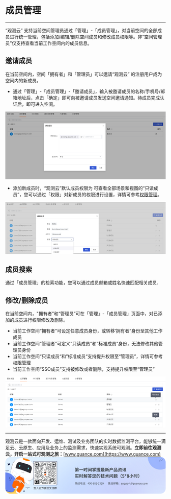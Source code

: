 # 成员管理
---


“观测云” 支持当前空间管理员通过「管理」-「成员管理」，对当前空间的全部成员进行统一管理，包括添加/编辑/删除空间成员和修改成员权限等。非“空间管理员”仅支持查看当前工作空间内的成员信息。


## 邀请成员

在当前空间内，空间「拥有者」和「管理员」可以邀请“观测云” 的注册用户成为空间内的新成员。

- 通过「管理」-「成员管理」-「邀请成员」，输入被邀请成员的名称/手机号/邮箱地址后，点击「确定」即可向被邀请成员发送空间邀请通知。待成员完成认证后，即可进入空间。

![](img/01_image.png)

- 添加新成员时，“观测云”默认成员权限为 可查看全部场景和视图的“只读成员”，您可以通过「权限」对新成员的权限进行设置，详情可参考[权限管理](./17-工作空间管理/05-权限管理.md)。

![](img/02_image.png)


## 成员搜索

通过「成员管理」的检索功能，您可以通过成员邮箱或姓名快速匹配相关成员.


## 修改/删除成员

在当前空间内，"拥有者”和“管理员”可在「管理」-「成员管理」页面中，对已添加的成员进行权限修改及删除。

- 当前工作空间“拥有者”可设定任意成员身份，或转移‘拥有者“身份至其他工作成员
- 当前工作空间“管理者”可定义“只读成员“和”标准成员“身份，无法修改其他管理员身份
- 当前工作空间“只读成员“和”标准成员“支持提升权限至“管理员”，详情可参考 [权限管理](./17-工作空间管理/05-权限管理.md) 
- 当前工作空间“SSO成员”支持被修改或者删除，支持提升权限至“管理员”

![](img/03_image.png)


---

观测云是一款面向开发、运维、测试及业务团队的实时数据监测平台，能够统一满足云、云原生、应用及业务上的监测需求，快速实现系统可观测。**立即前往观测云，开启一站式可观测之旅：**[www.guance.com](https://www.guance.com)<br />![](img/logo_2.png)